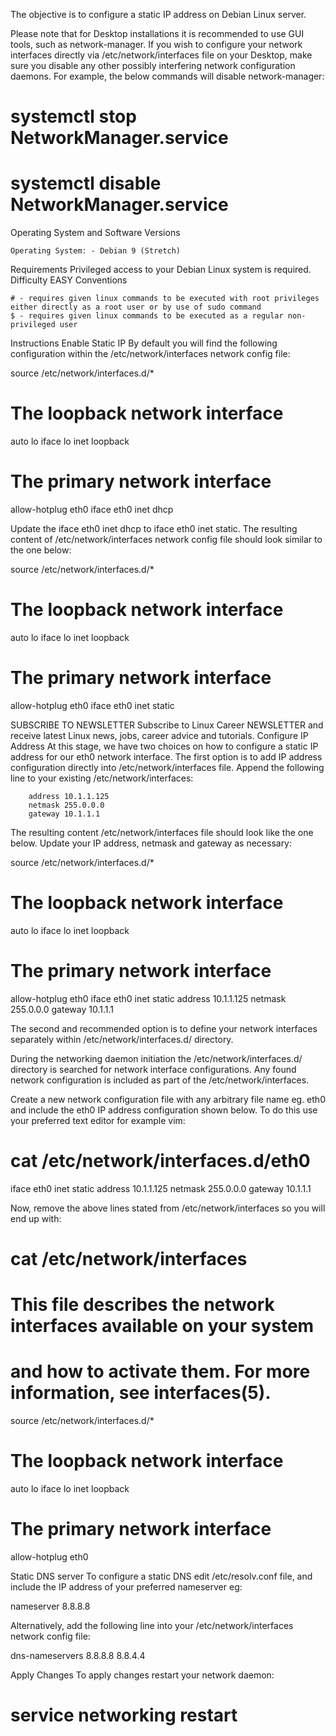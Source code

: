 The objective is to configure a static IP address on Debian Linux server.

Please note that for Desktop installations it is recommended to use GUI tools, such as network-manager. If you wish to configure your network interfaces directly via /etc/network/interfaces file on your Desktop, make sure you disable any other possibly interfering network configuration daemons. For example, the below commands will disable network-manager:

# systemctl stop NetworkManager.service
# systemctl disable NetworkManager.service

Operating System and Software Versions

    Operating System: - Debian 9 (Stretch)

Requirements
Privileged access to your Debian Linux system is required.
Difficulty
EASY
Conventions

    # - requires given linux commands to be executed with root privileges either directly as a root user or by use of sudo command
    $ - requires given linux commands to be executed as a regular non-privileged user

Instructions
Enable Static IP
By default you will find the following configuration within the /etc/network/interfaces network config file:

source /etc/network/interfaces.d/*

# The loopback network interface
auto lo
iface lo inet loopback

# The primary network interface
allow-hotplug eth0
iface eth0 inet dhcp

Update the iface eth0 inet dhcp to iface eth0 inet static. The resulting content of /etc/network/interfaces network config file should look similar to the one below:

source /etc/network/interfaces.d/*

# The loopback network interface
auto lo
iface lo inet loopback

# The primary network interface
allow-hotplug eth0
iface eth0 inet static

SUBSCRIBE TO NEWSLETTER
Subscribe to Linux Career NEWSLETTER and receive latest Linux news, jobs, career advice and tutorials.
Configure IP Address
At this stage, we have two choices on how to configure a static IP address for our eth0 network interface. The first option is to add IP address configuration directly into /etc/network/interfaces file. Append the following line to your existing /etc/network/interfaces:

        address 10.1.1.125
        netmask 255.0.0.0
        gateway 10.1.1.1

The resulting content /etc/network/interfaces file should look like the one below. Update your IP address, netmask and gateway as necessary:

source /etc/network/interfaces.d/*

# The loopback network interface
auto lo
iface lo inet loopback

# The primary network interface
allow-hotplug eth0
iface eth0 inet static
      address 10.1.1.125
      netmask 255.0.0.0
      gateway 10.1.1.1

The second and recommended option is to define your network interfaces separately within /etc/network/interfaces.d/ directory.

During the networking daemon initiation the /etc/network/interfaces.d/ directory is searched for network interface configurations. Any found network configuration is included as part of the /etc/network/interfaces.

Create a new network configuration file with any arbitrary file name eg. eth0 and include the eth0 IP address configuration shown below. To do this use your preferred text editor for example vim:

# cat /etc/network/interfaces.d/eth0
iface eth0 inet static
      address 10.1.1.125
      netmask 255.0.0.0
      gateway 10.1.1.1

Now, remove the above lines stated from /etc/network/interfaces so you will end up with:

# cat /etc/network/interfaces
# This file describes the network interfaces available on your system
# and how to activate them. For more information, see interfaces(5).

source /etc/network/interfaces.d/*

# The loopback network interface
auto lo
iface lo inet loopback

# The primary network interface
allow-hotplug eth0

Static DNS server
To configure a static DNS edit /etc/resolv.conf file, and include the IP address of your preferred nameserver eg:

nameserver 8.8.8.8

Alternatively, add the following line into your /etc/network/interfaces network config file:

dns-nameservers 8.8.8.8 8.8.4.4

Apply Changes
To apply changes restart your network daemon:

# service networking restart

